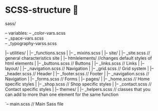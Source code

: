 # SCSS-structure 🌸
sass/

– variables:
   – _color-vars.scss    
   – _space-vars.scss    
   – _typography-varss.scss  

|– utilities/
|   |– _functions.scss 
|   |– _ mixins.scss 
|
|– site/
|   |– _site.scss         // general characteristics site
|
|– htmlelements/ //changes default styles of html elements
|   |– _buttons.scss      // Buttons
|   |– _links.scss        // Links
|
|– layout/
|   |– _navigation.scss   // Navigation
|   |– _grid.scss         // Grid system
|   |– _header.scss       // Header
|   |– _footer.scss       // Footer
|   |– _navigation.scss   // Navigation
|   |– _forms.scss        // Forms
|
|– pages/
|   |– _home.scss         // Home specific styles
|   |– _shop.scss        // Shop specific styles
|   |– _contact.scss      // Contact specific styles
|
|– themes/
|   |– _helpers.scss        // classes that you can add to more than one element for the same function

`– main.scss              // Main Sass file
